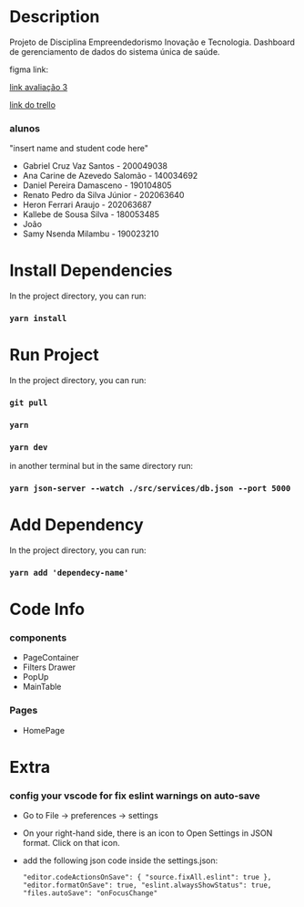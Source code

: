 # Description

Projeto de Disciplina Empreendedorismo Inovação e Tecnologia.
Dashboard de gerenciamento de dados do sistema única de saúde.

figma link:

[link avaliação 3](https://docs.google.com/document/d/12p76yPck3DUdVHmIkHKygV835GlPi5c2/edit)

[link do trello](https://trello.com/b/PLOmuvlP/o-mel-do-guibson)

### alunos

"insert name and student code here"

- Gabriel Cruz Vaz Santos - 200049038
- Ana Carine de Azevedo Salomão - 140034692
- Daniel Pereira Damasceno - 190104805
- Renato Pedro da Silva Júnior - 202063640
- Heron Ferrari Araujo - 202063687
- Kallebe de Sousa Silva - 180053485
- João
- Samy Nsenda Milambu - 190023210

# Install Dependencies

In the project directory, you can run:

### `yarn install`

# Run Project

In the project directory, you can run:

### `git pull`

### `yarn`

### `yarn dev`

in another terminal but in the same directory run:

### `yarn json-server --watch ./src/services/db.json --port 5000`

# Add Dependency

In the project directory, you can run:

### `yarn add 'dependecy-name'`

# Code Info

### components

- PageContainer
- Filters Drawer
- PopUp
- MainTable

### Pages

- HomePage

# Extra

### config your vscode for fix eslint warnings on auto-save

- Go to File -> preferences -> settings
- On your right-hand side, there is an icon to Open Settings in JSON format. Click on that icon.
- add the following json code inside the settings.json:

  `"editor.codeActionsOnSave": { "source.fixAll.eslint": true }, "editor.formatOnSave": true, "eslint.alwaysShowStatus": true, "files.autoSave": "onFocusChange"`

